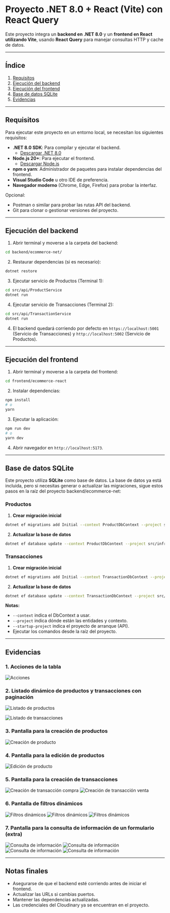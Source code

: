 # Proyecto .NET 8.0 + React (Vite) con React Query

Este proyecto integra un **backend en .NET 8.0** y un **frontend en React utilizando Vite**, usando **React Query** para manejar consultas HTTP y cache de datos.  

---

## Índice

1. [Requisitos](#requisitos)
2. [Ejecución del backend](#ejecución-del-backend)
3. [Ejecución del frontend](#ejecución-del-frontend)
4. [Base de datos SQLite](#base-de-datos-sqlite)
5. [Evidencias](#evidencias)

---

## Requisitos

Para ejecutar este proyecto en un entorno local, se necesitan los siguientes requisitos:

- **.NET 8.0 SDK**: Para compilar y ejecutar el backend.
  - [Descargar .NET 8.0](https://dotnet.microsoft.com/download/dotnet/8.0)
- **Node.js 20+**: Para ejecutar el frontend.
  - [Descargar Node.js](https://nodejs.org/)
- **npm o yarn**: Administrador de paquetes para instalar dependencias del frontend.
- **Visual Studio Code** u otro IDE de preferencia.
- **Navegador moderno** (Chrome, Edge, Firefox) para probar la interfaz.

Opcional:
- Postman o similar para probar las rutas API del backend.
- Git para clonar o gestionar versiones del proyecto.

---

## Ejecución del backend

1. Abrir terminal y moverse a la carpeta del backend:

```bash
cd backend/ecommerce-net/
```

2. Restaurar dependencias (si es necesario):

```bash
dotnet restore
```

3. Ejecutar servicio de Productos (Terminal 1):

```bash
cd src/api/ProductService
dotnet run
```

4. Ejecutar servicio de Transacciones (Terminal 2):

```bash
cd src/api/TransactionService
dotnet run
```

4. El backend quedará corriendo por defecto en `https://localhost:5001` (Servicio de Transacciones) y `http://localhost:5002` (Servicio de Productos).

---

## Ejecución del frontend

1. Abrir terminal y moverse a la carpeta del frontend:

```bash
cd frontend/ecommerce-react
```

2. Instalar dependencias:

```bash
npm install
# o
yarn
```

3. Ejecutar la aplicación:

```bash
npm run dev
# o
yarn dev
```

4. Abrir navegador en `http://localhost:5173`.

---

## Base de datos SQLite

Este proyecto utiliza **SQLite** como base de datos. La base de datos ya está incluida, pero si necesitas generar o actualizar las migraciones, sigue estos pasos en la raíz del proyecto backend/ecommerce-net:

### Productos

1. **Crear migración inicial**

```bash
dotnet ef migrations add Initial --context ProductDbContext --project src/infrastructure --startup-project src/api/ProductService
```

2. **Actualizar la base de datos**

```bash
dotnet ef database update --context ProductDbContext --project src/infrastructure --startup-project src/api/ProductService
```

### Transacciones

1. **Crear migración inicial**

```bash
dotnet ef migrations add Initial --context TransactionDbContext --project src/infrastructure --startup-project src/api/TransactionService
```

2. **Actualizar la base de datos**

```bash
dotnet ef database update --context TransactionDbContext --project src/infrastructure --startup-project src/api/TransactionService
```

**Notas:**

- `--context` indica el DbContext a usar.
- `--project` indica dónde están las entidades y contexto.
- `--startup-project` indica el proyecto de arranque (API).
- Ejecutar los comandos desde la raíz del proyecto.

---

## Evidencias

### 1. Acciones de la tabla

![Acciones](captures/Acciones.png)

### 2. Listado dinámico de productos y transacciones con paginación

![Listado de productos](captures/ListadoProductos.png)

![Listado de transacciones](captures/ListadoTransacciones.png)

### 3. Pantalla para la creación de productos

![Creación de producto](captures/PantallaCreacionProductos.png)

### 4. Pantalla para la edición de productos

![Edición de producto](captures/PantallaEdicionProductos.png)

### 5. Pantalla para la creación de transacciones

![Creación de transacción compra](captures/CreacionCompraTransaccion.png)
![Creación de transacción venta](captures/CreacionVentaTransaccion.png)

### 6. Pantalla de filtros dinámicos

![Filtros dinámicos](captures/FiltroAvanzadoPrice.png)
![Filtros dinámicos](captures/Busqueda1.png)
![Filtros dinámicos](captures/Busqueda2.png)

### 7. Pantalla para la consulta de información de un formulario (extra)

![Consulta de información](captures/Consulta1.png)
![Consulta de información](captures/Consulta2.png)
![Consulta de información](captures/Eliminar1.png)
![Consulta de información](captures/Desactivar1.png)

---

## Notas finales

- Asegurarse de que el backend esté corriendo antes de iniciar el frontend.
- Actualizar las URLs si cambias puertos.
- Mantener las dependencias actualizadas.
- Las credenciales del Cloudinary ya se encuentran en el proyecto.


